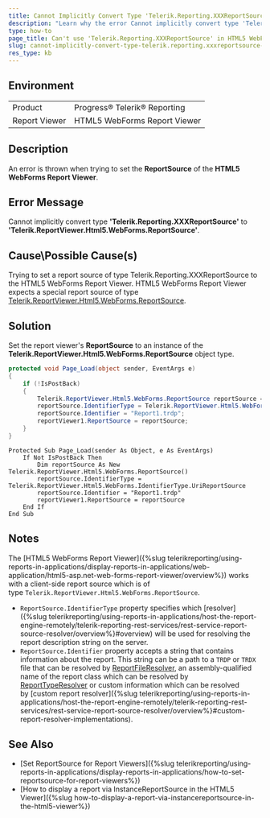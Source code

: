 ```yaml
---
title: Cannot Implicitly Convert Type 'Telerik.Reporting.XXXReportSource'
description: "Learn why the error Cannot implicitly convert type 'Telerik.Reporting.XXXReportSource' to 'Telerik.ReportViewer.Html5.WebForms.ReportSource' may occur when using HTML5 WebForms Report Viewer."
type: how-to
page_title: Can't use 'Telerik.Reporting.XXXReportSource' in HTML5 WebForms Viewer
slug: cannot-implicitly-convert-type-telerik.reporting.xxxreportsource-to-telerik.reportviewer.html5.webforms.reportsource-error
res_type: kb
---
```


## Environment

<table>
	<tr>
		<td>Product</td>
		<td>Progress® Telerik® Reporting</td>
	</tr>
	<tr>
		<td>Report Viewer</td>
		<td>HTML5 WebForms Report Viewer</td>
	</tr>
</table>

## Description

An error is thrown when trying to set the **ReportSource** of the **HTML5 WebForms Report Viewer**.

## Error Message

Cannot implicitly convert type **'Telerik.Reporting.XXXReportSource'** to **'Telerik.ReportViewer.Html5.WebForms.ReportSource'**.  

## Cause\Possible Cause(s)

Trying to set a report source of type Telerik.Reporting.XXXReportSource to the HTML5 WebForms Report Viewer. HTML5 WebForms Report Viewer expects a special report source of type [Telerik.ReportViewer.Html5.WebForms.ReportSource](/api/telerik.reportviewer.html5.webforms.reportsource).

## Solution

Set the report viewer's **ReportSource** to an instance of the **Telerik.ReportViewer.Html5.WebForms.ReportSource** object type.

````C#
protected void Page_Load(object sender, EventArgs e)
{
	if (!IsPostBack)
	{
		Telerik.ReportViewer.Html5.WebForms.ReportSource reportSource = new Telerik.ReportViewer.Html5.WebForms.ReportSource();
		reportSource.IdentifierType = Telerik.ReportViewer.Html5.WebForms.IdentifierType.UriReportSource;
		reportSource.Identifier = "Report1.trdp";
		reportViewer1.ReportSource = reportSource;
	}
}
````
````VB
Protected Sub Page_Load(sender As Object, e As EventArgs)
	If Not IsPostBack Then
		Dim reportSource As New Telerik.ReportViewer.Html5.WebForms.ReportSource()
		reportSource.IdentifierType = Telerik.ReportViewer.Html5.WebForms.IdentifierType.UriReportSource
		reportSource.Identifier = "Report1.trdp"
		reportViewer1.ReportSource = reportSource
	End If
End Sub
````

## Notes

The [HTML5 WebForms Report Viewer]({%slug telerikreporting/using-reports-in-applications/display-reports-in-applications/web-application/html5-asp.net-web-forms-report-viewer/overview%}) works with a client-side report source which is of type `Telerik.ReportViewer.Html5.WebForms.ReportSource`.

* `ReportSource.IdentifierType` property specifies which [resolver]({%slug telerikreporting/using-reports-in-applications/host-the-report-engine-remotely/telerik-reporting-rest-services/rest-service-report-source-resolver/overview%}#overview) will be used for resolving the report description string on the server.
* `ReportSource.Identifier` property accepts a string that contains information about the report. This string can be a path to a `TRDP` or `TRDX` file that can be resolved by [ReportFileResolver](/api/telerik.reporting.services.webapi.reportfileresolver), an assembly-qualified name of the report class which can be resolved by [ReportTypeResolver](/api/telerik.reporting.services.webapi.reporttyperesolver) or custom information which can be resolved by [custom report resolver]({%slug telerikreporting/using-reports-in-applications/host-the-report-engine-remotely/telerik-reporting-rest-services/rest-service-report-source-resolver/overview%}#custom-report-resolver-implementations).

## See Also

* [Set ReportSource for Report Viewers]({%slug telerikreporting/using-reports-in-applications/display-reports-in-applications/how-to-set-reportsource-for-report-viewers%})
* [How to display a report via InstanceReportSource in the HTML5 Viewer]({%slug how-to-display-a-report-via-instancereportsource-in-the-html5-viewer%})

